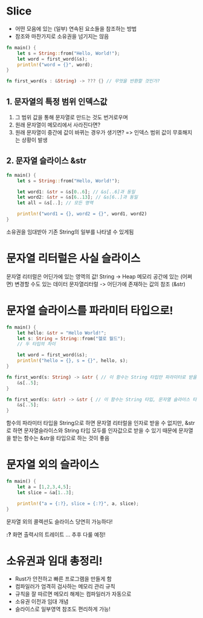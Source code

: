 # Slice
- 어떤 모음에 있는 (일부) 연속된 요소들을 참조하는 방법
- 참조와 마찬가지로 소유권을 넘기지는 않음

```rust
fn main() {
	let s = String::from("Hello, World!");
	let word = first_word(&s);
	println!("word = {}", word);
}

fn first_word(s : &String) -> ??? {} // 무엇을 반환할 것인가?
```

## 1. 문자열의 특정 범위 인덱스값
1. 그 범위 값을 통해 문자열로 만드는 것도 번거로우며
2. 원래 문자열이 메모리에서 사라진다면?
3. 원래 문자열이 중간에 값이 바뀌는 경우가 생기면?
=> 인덱스 범위 값이 무효해지는 상황이 발생

## 2. 문자열 슬라이스 &str
```rust
fn main() {
	let s = String::from("Hello, World!");

	let word1: &str = &s[0..6]; // &s[..6]과 동일
	let word2: &str = &s[6..13]; // &s[6..]과 동일
	let all = &s[..]; // 모든 영역

	println!("word1 = {}, word2 = {}", word1, word2)
}
```
소유권을 임대받아 기존 String의 일부를 나타낼 수 있게됨



# 문자열 리터럴은 사실 슬라이스
문자열 리터럴은 어딘가에 있는 영역의 값!
String -> Heap 메모리 공간에 있는 (어쩌면) 변경할 수도 있는 데이터
문자열리터럴 -> 어딘가에 존재하는 값의 참조 (&str)


# 문자열 슬라이스를 파라미터 타입으로!
```rust
fn main() {
	let hello: &str = "Hello World!";
	let s: String = String::from("헬로 월드");
	// 두 타입의 차이

	let word = first_word(&s);
	println!("hello = {}, s = {}", hello, s);
}

fn first_word(s: String) -> &str { // 이 함수는 String 타입만 파라미터로 받을 수 있음
	&s[..5];
}

fn first_word(s: &str) -> &str { // 이 함수는 String 타입, 문자열 슬라이스 타입 모두 인자로 받을 수 있음
	&s[..5];
}
```

함수의 파라미터 타입을 String으로 하면 문자열 리터럴을 인자로 받을 수 없지만,
&str로 하면 문자열슬라이스와 String 타입 모두를 인자값으로 받을 수 있기 때문에
문자열을 받는 함수는 &str을 타입으로 하는 것이 좋음


# 문자열 외의 슬라이스
```rust
fn main() {
	let a = [1,2,3,4,5];
	let slice = &a[1..3];

	println!("a = {:?}, slice = {:?}", a, slice);
}
```
문자열 외의 콜렉션도 슬라이스 당연히 가능하다!

**:?**
화면 출력시의 트레이트 ... 추후 다룰 예정!



# 소유권과 임대 총정리!
- Rust가 안전하고 빠른 프로그램을 만들게 함
- 컴파일러가 엄격히 검사하는 메모리 관리 규칙
- 규칙을 잘 따르면 메모리 해제는 컴파일러가 자동으로
- 소유권 이전과 임대 개념
- 슬라이스로 일부영역 참조도 편리하게 가능!